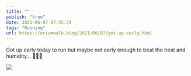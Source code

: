 ```yaml
---
title: ""
publish: "true"
date: 2021-06-07 07:55:54
tags: "Running"
url: https://ericmwalk.blog/2021/06/07/got-up-early.html
---
```


Got up early today to run but maybe not early enough to beat the heat and humidity… 🏃🏻‍♂️

![](https://ericmwalk.blog/uploads/2021/0835681de8.jpg)